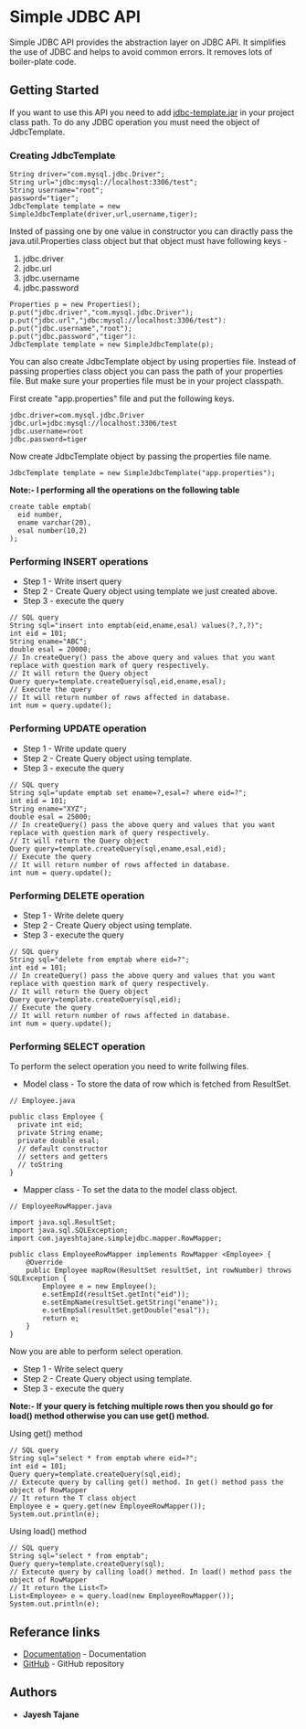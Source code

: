 # Simple JDBC API

Simple JDBC API provides the abstraction layer on JDBC API. It simplifies the use of JDBC and helps to avoid common errors. It removes lots of boiler-plate code.

## Getting Started

If you want to use this API you need to add [jdbc-template.jar](https://github.com/jayeshtajane/simple-jdbc) in your project class path.
To do any JDBC operation you must need the object of JdbcTemplate.

### Creating JdbcTemplate

```
String driver="com.mysql.jdbc.Driver";
String url="jdbc:mysql://localhost:3306/test";
String username="root";
password="tiger";
JdbcTemplate template = new SimpleJdbcTemplate(driver,url,username,tiger);
```

Insted of passing one by one value in constructor you can diractly pass the java.util.Properties class object but that object must have following keys - 
1. jdbc.driver
2. jdbc.url
3. jdbc.username
4. jdbc.password

```
Properties p = new Properties();
p.put("jdbc.driver","com.mysql.jdbc.Driver");
p.put("jdbc.url","jdbc:mysql://localhost:3306/test"):
p.put("jdbc.username","root");
p.put("jdbc.password","tiger"):
JdbcTemplate template = new SimpleJdbcTemplate(p);
```

You can also create JdbcTemplate object by using properties file. Instead of passing properties class object you can pass the path of your properties file. But make sure your properties file must be in your project classpath.

First create "app.properties" file and put the following keys.
```
jdbc.driver=com.mysql.jdbc.Driver
jdbc.url=jdbc:mysql://localhost:3306/test
jdbc.username=root
jdbc.password=tiger
```

Now create JdbcTemplate object by passing the properties file name.
```
JdbcTemplate template = new SimpleJdbcTemplate("app.properties");
```


**Note:- I performing all the operations on the following table**
```
create table emptab(
  eid number, 
  ename varchar(20), 
  esal number(10,2)
);
```

### Performing INSERT operations
* Step 1 - Write insert query
* Step 2 - Create Query object using template we just created above.
* Step 3 - execute the query

```
// SQL query
String sql="insert into emptab(eid,ename,esal) values(?,?,?)";
int eid = 101;
String ename="ABC";
double esal = 20000;
// In createQuery() pass the above query and values that you want replace with question mark of query respectively.
// It will return the Query object
Query query=template.createQuery(sql,eid,ename,esal);
// Execute the query
// It will return number of rows affected in database.
int num = query.update();
```

### Performing UPDATE operation
* Step 1 - Write update query
* Step 2 - Create Query object using template.
* Step 3 - execute the query

```
// SQL query
String sql="update emptab set ename=?,esal=? where eid=?";
int eid = 101;
String ename="XYZ";
double esal = 25000;
// In createQuery() pass the above query and values that you want replace with question mark of query respectively.
// It will return the Query object
Query query=template.createQuery(sql,ename,esal,eid);
// Execute the query
// It will return number of rows affected in database.
int num = query.update();
```

### Performing DELETE operation
* Step 1 - Write delete query
* Step 2 - Create Query object using template.
* Step 3 - execute the query

```
// SQL query
String sql="delete from emptab where eid=?";
int eid = 101;
// In createQuery() pass the above query and values that you want replace with question mark of query respectively.
// It will return the Query object
Query query=template.createQuery(sql,eid);
// Execute the query
// It will return number of rows affected in database.
int num = query.update();
```

### Performing SELECT operation
To perform the select operation you need to write follwing files.

* Model class - To store the data of row which is fetched from ResultSet.

```
// Employee.java

public class Employee {
  private int eid;
  private String ename;
  private double esal;
  // default constructor
  // setters and getters
  // toString
}
```

* Mapper class - To set the data to the model class object.

```
// EmployeeRowMapper.java

import java.sql.ResultSet;
import java.sql.SQLException;
import com.jayeshtajane.simplejdbc.mapper.RowMapper;

public class EmployeeRowMapper implements RowMapper <Employee> {
	@Override
	public Employee mapRow(ResultSet resultSet, int rowNumber) throws SQLException {
		Employee e = new Employee();
		e.setEmpId(resultSet.getInt("eid")); 
		e.setEmpName(resultSet.getString("ename"));
		e.setEmpSal(resultSet.getDouble("esal"));
		return e;
	}
}
```

Now you are able to perform select operation.
* Step 1 - Write select query
* Step 2 - Create Query object using template.
* Step 3 - execute the query

**Note:- If your query is fetching multiple rows then you should go for load() method otherwise you can use get() method.**

Using get() method
```
// SQL query
String sql="select * from emptab where eid=?";
int eid = 101;
Query query=template.createQuery(sql,eid);
// Extecute query by calling get() method. In get() method pass the object of RowMapper
// It return the T class object
Employee e = query.get(new EmployeeRowMapper());
System.out.println(e);
```

Using load() method
```
// SQL query
String sql="select * from emptab";
Query query=template.createQuery(sql);
// Extecute query by calling load() method. In load() method pass the object of RowMapper
// It return the List<T>
List<Employee> e = query.load(new EmployeeRowMapper());
System.out.println(e);
```

## Referance links

* [Documentation](http://www.dropwizard.io/1.0.2/docs/) - Documentation
* [GitHub](https://github.com/jayeshtajane/simple-jdbc) - GitHub repository

## Authors

* **Jayesh Tajane**
